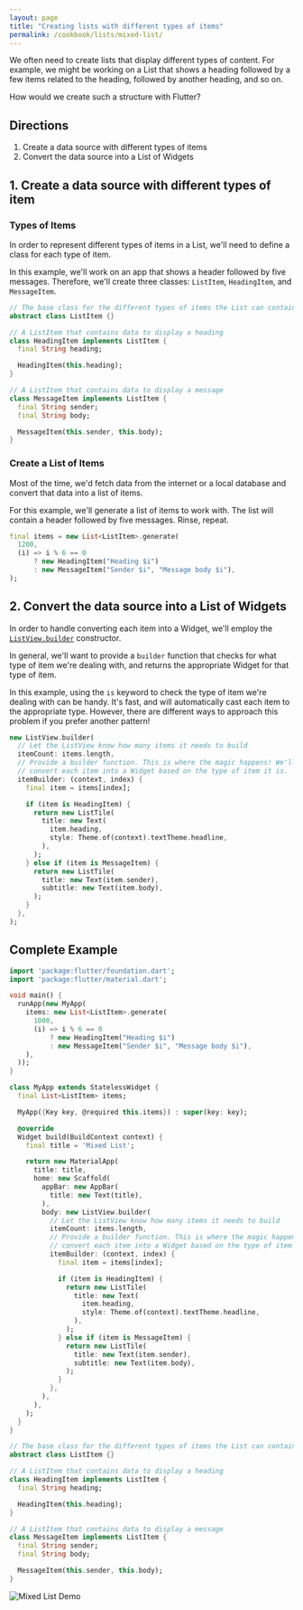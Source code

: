 ```yaml
---
layout: page
title: "Creating lists with different types of items"
permalink: /cookbook/lists/mixed-list/
---
```


We often need to create lists that display different types of content. For 
example, we might be working on a List that shows a heading followed by a few 
items related to the heading, followed by another heading, and so on.

How would we create such a structure with Flutter?

## Directions

  1. Create a data source with different types of items
  2. Convert the data source into a List of Widgets

## 1. Create a data source with different types of item

### Types of Items

In order to represent different types of items in a List, we'll need to define
a class for each type of item.

In this example, we'll work on an app that shows a header followed by five 
messages. Therefore, we'll create three classes: `ListItem`, `HeadingItem`, 
and `MessageItem`.

```dart
// The base class for the different types of items the List can contain
abstract class ListItem {}

// A ListItem that contains data to display a heading
class HeadingItem implements ListItem {
  final String heading;

  HeadingItem(this.heading);
}

// A ListItem that contains data to display a message
class MessageItem implements ListItem {
  final String sender;
  final String body;

  MessageItem(this.sender, this.body);
}
```

### Create a List of Items

Most of the time, we'd fetch data from the internet or a local database and
convert that data into a list of items.
 
For this example, we'll generate a list of items to work with. The list will
contain a header followed by five messages. Rinse, repeat.

```dart
final items = new List<ListItem>.generate(
  1200,
  (i) => i % 6 == 0
      ? new HeadingItem("Heading $i")
      : new MessageItem("Sender $i", "Message body $i"),
);
```

## 2. Convert the data source into a List of Widgets

In order to handle converting each item into a Widget, we'll employ the
[`ListView.builder`](https://docs.flutter.io/flutter/widgets/ListView/ListView.builder.html)
constructor.

In general, we'll want to provide a `builder` function that checks for what type 
of item we're dealing with, and returns the appropriate Widget for that type of
item.

In this example, using the `is` keyword to check the type of item we're dealing 
with can be handy. It's fast, and will automatically cast each item to the 
appropriate type. However, there are different ways to approach this problem if 
you prefer another pattern!

```dart
new ListView.builder(
  // Let the ListView know how many items it needs to build
  itemCount: items.length,
  // Provide a builder function. This is where the magic happens! We'll
  // convert each item into a Widget based on the type of item it is.
  itemBuilder: (context, index) {
    final item = items[index];

    if (item is HeadingItem) {
      return new ListTile(
        title: new Text(
          item.heading,
          style: Theme.of(context).textTheme.headline,
        ),
      );
    } else if (item is MessageItem) {
      return new ListTile(
        title: new Text(item.sender),
        subtitle: new Text(item.body),
      );
    }
  },
);
```

## Complete Example

```dart
import 'package:flutter/foundation.dart';
import 'package:flutter/material.dart';

void main() {
  runApp(new MyApp(
    items: new List<ListItem>.generate(
      1000,
      (i) => i % 6 == 0
          ? new HeadingItem("Heading $i")
          : new MessageItem("Sender $i", "Message body $i"),
    ),
  ));
}

class MyApp extends StatelessWidget {
  final List<ListItem> items;

  MyApp({Key key, @required this.items}) : super(key: key);

  @override
  Widget build(BuildContext context) {
    final title = 'Mixed List';

    return new MaterialApp(
      title: title,
      home: new Scaffold(
        appBar: new AppBar(
          title: new Text(title),
        ),
        body: new ListView.builder(
          // Let the ListView know how many items it needs to build
          itemCount: items.length,
          // Provide a builder function. This is where the magic happens! We'll
          // convert each item into a Widget based on the type of item it is.
          itemBuilder: (context, index) {
            final item = items[index];

            if (item is HeadingItem) {
              return new ListTile(
                title: new Text(
                  item.heading,
                  style: Theme.of(context).textTheme.headline,
                ),
              );
            } else if (item is MessageItem) {
              return new ListTile(
                title: new Text(item.sender),
                subtitle: new Text(item.body),
              );
            }
          },
        ),
      ),
    );
  }
}

// The base class for the different types of items the List can contain
abstract class ListItem {}

// A ListItem that contains data to display a heading
class HeadingItem implements ListItem {
  final String heading;

  HeadingItem(this.heading);
}

// A ListItem that contains data to display a message
class MessageItem implements ListItem {
  final String sender;
  final String body;

  MessageItem(this.sender, this.body);
}
```

![Mixed List Demo](/images/cookbook/mixed-list.png)